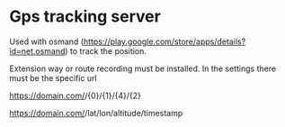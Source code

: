 # Gps tracking server

Used with osmand (https://play.google.com/store/apps/details?id=net.osmand) to track the position.

Extension way or route recording must be installed.
In the settings there must be the specific url 

https://domain.com/<userToTrack>/{0}/{1}/{4}/{2}

https://domain.com/<userToTrack>/lat/lon/altitude/timestamp
